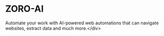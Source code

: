 # ZORO-AI
Automate your work with AI-powered web automations that can navigate websites, extract data and much more.&lt;/div>             
